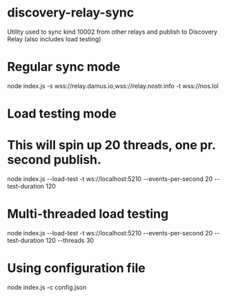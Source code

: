 # discovery-relay-sync
Utility used to sync kind 10002 from other relays and publish to Discovery Relay (also includes load testing)


# Regular sync mode
node index.js -s wss://relay.damus.io,wss://relay.nostr.info -t wss://nos.lol

# Load testing mode
# This will spin up 20 threads, one pr. second publish.
node index.js --load-test -t ws://localhost:5210 --events-per-second 20 --test-duration 120

# Multi-threaded load testing
node index.js --load-test -t ws://localhost:5210 --events-per-second 20 --test-duration 120 --threads 30

# Using configuration file
node index.js -c config.json
